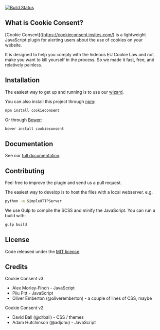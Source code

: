 [![Build Status](https://travis-ci.org/insites/cookieconsent.svg)](https://travis-ci.org/insites/cookieconsent)

## What is Cookie Consent? 

[Cookie Consent]((https://cookieconsent.insites.com/) is a lightweight JavaScript plugin for alerting users about the use of cookies on your website.

It is designed to help you comply with the hideous EU Cookie Law and not make you want to kill yourself in the process. So we made it fast, free, and relatively painless.

## Installation

The easiest way to get up and running is to use our [wizard](https://cookieconsent.insites.com/download/). 

You can also install this project through [npm](https://www.npmjs.com/):

```sh
npm install cookieconsent
```

Or through [Bower](https://bower.io/):

```sh
bower install cookieconsent
```

## Documentation 

See our [full documentation](https://cookieconsent.insites.com/documentation/).

## Contributing

Feel free to improve the plugin and send us a pull request.  

The easiest way to develop is to host the files with a local webserver. e.g. 

```sh
python -m SimpleHTTPServer
```

We use Gulp to compile the SCSS and minify the JavaScript. You can run a build with:

```sh
gulp build
```

## License

Code released under the [MIT licence](http://opensource.org/licenses/MIT).

## Credits

Cookie Consent v3

+ Alex Morley-Finch - JavaScript
+ Piiu Pitt - JavaScript
+ Oliver Emberton (@oliveremberton) - a couple of lines of CSS, maybe

Cookie Consent v2

+ David Ball (@drball) - CSS / themes
+ Adam Hutchinson (@adjohu) - JavaScript